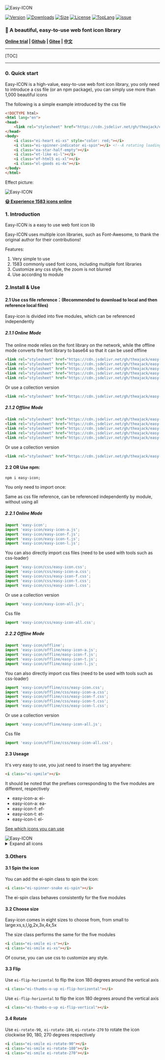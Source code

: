 <img src="https://cdn.jsdelivr.net/gh/theajack/easy-icon/assets/images/logo-black.png" alt="Easy-ICON" style="max-width:100%;">

<p>
    <a href="https://www.npmjs.com/package/easy-icon"><img src="https://img.shields.io/npm/v/easy-icon.svg" alt="Version"></a>
    <a href="https://npmcharts.com/compare/easy-icon?minimal=true"><img src="https://img.shields.io/npm/dm/easy-icon.svg" alt="Downloads"></a>
    <a href="https://cdn.jsdelivr.net/gh/theajack/easy-icon/dist/easy-icon.latest.min.js"><img src="https://img.shields.io/bundlephobia/minzip/easy-icon.svg" alt="Size"></a>
    <a href="https://github.com/theajack/easy-icon/blob/master/LICENSE"><img src="https://img.shields.io/npm/l/easy-icon.svg" alt="License"></a>
    <a href="https://github.com/theajack/easy-icon/search?l=javascript"><img src="https://img.shields.io/github/languages/top/theajack/easy-icon.svg" alt="TopLang"></a>
    <a href="https://github.com/theajack/easy-icon/issues"><img src="https://img.shields.io/github/issues-closed/theajack/easy-icon.svg" alt="issue"></a>
</p>

### 🚀 A beautiful, easy-to-use web font icon library

**[Online trial](https://theajack.gitee.io/easy-icon/) | [Github](https://github.com/theajack/easy-icon) | [Gitee](https://gitee.com/theajack/easy-icon) | [中文](https://github.com/theajack/easy-icon/blob/master/README_CN.md)**

----

[TOC]

----

### 0. Quick start

Easy-ICON is a high-value, easy-to-use web font icon library, you only need to introduce a css file (or an npm package), you can simply use more than 1,000 beautiful icons

The following is a simple example introduced by the css file

```html
<!DOCTYPE html>
<html lang="en">
<head>
    <link rel="stylesheet" href="https://cdn.jsdelivr.net/gh/theajack/easy-icon/dist/easy-icon-all.css">
</head>
<body>
    <i class="ei-heart ei-xs" style="color: red;"></i>
    <i class="ei-spinner-indicator ei-spin"></i> <!--A rotating loading-->
    <i class="ea-star-half-empty"></i>
    <i class="et-like ei-l"></i>
    <i class="ef-html5 ei-xl"></i>
    <i class="el-goods ei-4x"></i>
</body>
</html>
```

Effect picture:

<img src="https://cdn.jsdelivr.net/gh/theajack/easy-icon/assets/images/samples.png" alt="Easy-ICON" style="max-width:100%;">

[**😃 Experience 1583 icons online**](https://theajack.gitee.io/easy-icon)

### 1. Introduction

Easy-ICON is a easy to use web font icon lib

Easy-ICON uses multiple icon libraries, such as Font-Awesome, to thank the original author for their contributions!

Features:

1. Very simple to use
2. 1583 commonly used font icons, including multiple font libraries
3. Customize any css style, the zoom is not blurred
4. Use according to module

### 2.Install & Use

#### 2.1 Use css file reference：(Recommended to download to local and then reference local files)

Easy-icon is divided into five modules, which can be referenced independently

##### 2.1.1 Online Mode

The online mode relies on the font library on the network, while the offline mode converts the font library to base64 so that it can be used offline

```html
<link rel="stylesheet" href="https://cdn.jsdelivr.net/gh/theajack/easy-icon/dist/easy-icon.css">
<link rel="stylesheet" href="https://cdn.jsdelivr.net/gh/theajack/easy-icon/dist/easy-icon-a.css">
<link rel="stylesheet" href="https://cdn.jsdelivr.net/gh/theajack/easy-icon/dist/easy-icon-f.css">
<link rel="stylesheet" href="https://cdn.jsdelivr.net/gh/theajack/easy-icon/dist/easy-icon-t.css">
<link rel="stylesheet" href="https://cdn.jsdelivr.net/gh/theajack/easy-icon/dist/easy-icon-l.css">
```

Or use a collection version

```html
<link rel="stylesheet" href="https://cdn.jsdelivr.net/gh/theajack/easy-icon/dist/easy-icon-all.css">
```

##### 2.1.2 Offline Mode

```html
<link rel="stylesheet" href="https://cdn.jsdelivr.net/gh/theajack/easy-icon/dist/easy-icon.o.css">
<link rel="stylesheet" href="https://cdn.jsdelivr.net/gh/theajack/easy-icon/dist/easy-icon-a.o.css">
<link rel="stylesheet" href="https://cdn.jsdelivr.net/gh/theajack/easy-icon/dist/easy-icon-f.o.css">
<link rel="stylesheet" href="https://cdn.jsdelivr.net/gh/theajack/easy-icon/dist/easy-icon-t.o.css">
<link rel="stylesheet" href="https://cdn.jsdelivr.net/gh/theajack/easy-icon/dist/easy-icon-l.o.css">
```

Or use a collection version

```html
<link rel="stylesheet" href="https://cdn.jsdelivr.net/gh/theajack/easy-icon/dist/easy-icon-all.o.css">
```

#### 2.2 OR Use npm:

```
npm i easy-icon;
```

You only need to import once:

Same as css file reference, can be referenced independently by module, without using all

##### 2.2.1 Online Mode

```js
import 'easy-icon';
import 'easy-icon/easy-icon-a.js';
import 'easy-icon/easy-icon-f.js';
import 'easy-icon/easy-icon-t.js';
import 'easy-icon/easy-icon-l.js';
```

You can also directly import css files (need to be used with tools such as css-loader)

```js
import 'easy-icon/css/easy-icon.css';
import 'easy-icon/css/easy-icon-a.css';
import 'easy-icon/css/easy-icon-f.css';
import 'easy-icon/css/easy-icon-t.css';
import 'easy-icon/css/easy-icon-l.css';
```

Or use a collection version

```js
import 'easy-icon/easy-icon-all.js';
```

Css file

```js
import 'easy-icon/css/easy-icon-all.css';
```

##### 2.2.2 Offline Mode

```js
import 'easy-icon/offline';
import 'easy-icon/offline/easy-icon-a.js';
import 'easy-icon/offline/easy-icon-f.js';
import 'easy-icon/offline/easy-icon-t.js';
import 'easy-icon/offline/easy-icon-l.js';
```

You can also directly import css files (need to be used with tools such as css-loader)

```js
import 'easy-icon/offline/css/easy-icon.css';
import 'easy-icon/offline/css/easy-icon-a.css';
import 'easy-icon/offline/css/easy-icon-f.css';
import 'easy-icon/offline/css/easy-icon-t.css';
import 'easy-icon/offline/css/easy-icon-l.css';
```

Or use a collection version

```js
import 'easy-icon/offline/easy-icon-all.js';
```

Css file

```js
import 'easy-icon/offline/css/easy-icon-all.css';
```

#### 2.3 Useage

It's very easy to use, you just need to insert the tag anywhere:

```html
<i class="ei-spmile"></i>
```

It should be noted that the prefixes corresponding to the five modules are different, respectively

- easy-icon-a: ei-
- easy-icon-a: ea-
- easy-icon-f: ef-
- easy-icon-t: et-
- easy-icon-l: el-

[See which icons you can use](https://theajack.gitee.io/easy-icon/)

<img src="https://cdn.jsdelivr.net/gh/theajack/easy-icon/assets/images/icons1.png" alt="Easy-ICON" style="max-width:100%;">

<details>
    <summary>Expand all icons</summary>

<img src="https://cdn.jsdelivr.net/gh/theajack/easy-icon/assets/images/icons2.png" alt="Easy-ICON" style="max-width:100%;">

<img src="https://cdn.jsdelivr.net/gh/theajack/easy-icon/assets/images/icons3.png" alt="Easy-ICON" style="max-width:100%;">

<img src="https://cdn.jsdelivr.net/gh/theajack/easy-icon/assets/images/icons4.png" alt="Easy-ICON" style="max-width:100%;">

<img src="https://cdn.jsdelivr.net/gh/theajack/easy-icon/assets/images/icons5.png" alt="Easy-ICON" style="max-width:100%;">

</details>

### 3.Others

#### 3.1 Spin the icon

You can add the ei-spin class to spin the icon:

```html
<i class="ei-spinner-snake ei-spin"></i>
```

The ei-spin class behaves consistently for the five modules

#### 3.2 Choose size

Easy-icon comes in eight sizes to choose from, from small to large:xs,s,l,lg,2x,3x,4x,5x

The size class performs the same for the five modules

```html
<i class="ei-smile ei-s"></i>
<i class="ei-smile ei-xs"></i>
```

Of course, you can use css to customize any style.

#### 3.3 Flip

Use `ei-flip-horizontal` to flip the icon 180 degrees around the vertical axis

```html
<i class="ei-thumbs-o-up ei-flip-horizontal"></i>
```

Use `ei-flip-horizontal` to flip the icon 180 degrees around the vertical axis

```html
<i class="ei-thumbs-o-up ei-flip-vertical"></i>
```

#### 3.4 Rotate

Use `ei-rotate-90`,` ei-rotate-180`, `ei-rotate-270` to rotate the icon clockwise 90, 180, 270 degrees respectively

```html
<i class="ei-smile ei-rotate-90"></i>
<i class="ei-smile ei-rotate-180"></i>
<i class="ei-smile ei-rotate-270"></i>
```
